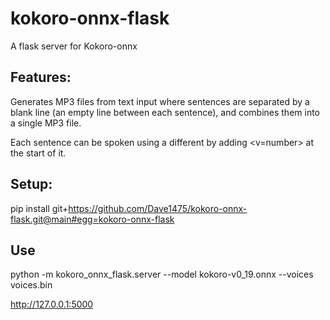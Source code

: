 # kokoro-onnx-flask

A flask server for Kokoro-onnx

## Features:
Generates MP3 files from text input where sentences are separated by a blank line (an empty line between each sentence), and combines them into a single MP3 file.

Each sentence can be spoken using a different by adding <v=number> at the start of it.

## Setup:
pip install git+https://github.com/Dave1475/kokoro-onnx-flask.git@main#egg=kokoro-onnx-flask

## Use
python -m kokoro_onnx_flask.server  --model kokoro-v0_19.onnx --voices voices.bin

http://127.0.0.1:5000
